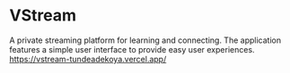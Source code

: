 # VStream
A private streaming platform for learning and connecting. The application features a simple user interface to provide easy user experiences. 
https://vstream-tundeadekoya.vercel.app/
